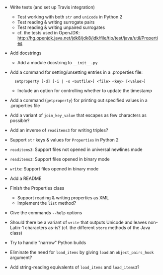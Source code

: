 - Write tests (and set up Travis integration)
    - Test working with both `str` and `unicode` in Python 2
    - Test reading & writing surrogate pairs
    - Test reading & writing unpaired surrogates
    - cf. the tests used in OpenJDK: <http://hg.openjdk.java.net/jdk8/jdk8/jdk/file/tip/test/java/util/Properties>
- Add docstrings
    - Add a module docstring to `__init__.py`
- Add a command for setting/unsetting entries in a .properties file:

        setproperty [-d] [-i | -o <outfile>] <file> <key> [<value>]

    - Include an option for controlling whether to update the timestamp

- Add a command (`getproperty`) for printing out specified values in a
  .properties file
- Add a variant of `join_key_value` that escapes as few characters as possible?
- Add an inverse of `readitems3` for writing triples?
- Support `str` keys & values for `Properties` in Python 2
- `readitems3`: Support files not opened in universal newlines mode
- `readitems3`: Support files opened in binary mode
- `write`: Support files opened in binary mode
- Add a README
- Finish the Properties class
    - Support reading & writing properties as XML
    - Implement the `list` method?
- Give the commands `--help` options
- Should there be a variant of `write` that outputs Unicode and leaves
  non-Latin-1 characters as-is?  (cf. the different `store` methods of the Java
  class)
- Try to handle "narrow" Python builds
- Eliminate the need for `load_items` by giving `load` an `object_pairs_hook`
  argument?
- Add string-reading equivalents of `load_items` and `load_items3`?
